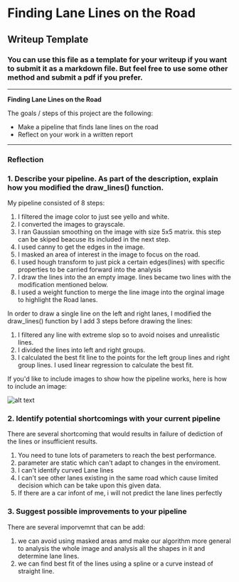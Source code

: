 # **Finding Lane Lines on the Road** 

## Writeup Template

### You can use this file as a template for your writeup if you want to submit it as a markdown file. But feel free to use some other method and submit a pdf if you prefer.

---

**Finding Lane Lines on the Road**

The goals / steps of this project are the following:
* Make a pipeline that finds lane lines on the road
* Reflect on your work in a written report


[//]: # (Image References)

[image1]: ./examples/grayscale.jpg "Grayscale"

---

### Reflection

### 1. Describe your pipeline. As part of the description, explain how you modified the draw_lines() function.

My pipeline consisted of 8 steps:

1) I filtered the image color to just see yello and white.
2) I converted the images to grayscale.
3) I ran Gaussian smoothing on the image with size 5x5 matrix. this step can be skiped beacuse its included in the next step.
4) I used canny to get the edges in the image.
5) I masked an area of interest in the image to focus on the road.
6) I used hough transform to just pick a certain edges(lines) with specific properties to be carried forward into the analysis
7) I draw the lines into the an empty image. lines became two lines with the modification mentioned below.
8) I used a weight function to merge the line image into the orginal image to highlight the Road lanes.

In order to draw a single line on the left and right lanes, I modified the draw_lines() function by 
I add 3 steps before drawing the lines:

1) I filtered any line with extreme slop so to avoid noises and unrealistic lines.
2) I divided the lines into left and right groups.
3) I calculated the best fit line to the points for the left group lines and right group lines. I used linear regression to calculate the 
    best fit.

If you'd like to include images to show how the pipeline works, here is how to include an image: 

![alt text][image1]


### 2. Identify potential shortcomings with your current pipeline

There are several shortcoming that would results in failure of dediction of the lines or insufficient results.

1) You need to tune lots of parameters to reach the best performance.
2) parameter are static which can't adapt to changes in the enviroment.
3) I can't identify curved Lane lines
4) I can't see other lanes existing in the same road which cause limited decision which can be take upon this given data.
5) If there are a car infont of me, i will not predict the lane lines perfectly


### 3. Suggest possible improvements to your pipeline

There are several imporvemnt that can be add:

1) we can avoid using masked areas amd make our algorithm more general to analysis the whole image and analysis all the shapes in it and determine lane lines.
2) we can find best fit of the lines using a spline or a curve instead of straight line.